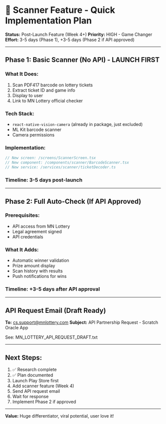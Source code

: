 # 🎯 Scanner Feature - Quick Implementation Plan

**Status:** Post-Launch Feature (Week 4+)
**Priority:** HIGH - Game Changer
**Effort:** 3-5 days (Phase 1), +3-5 days (Phase 2 if API approved)

---

## Phase 1: Basic Scanner (No API) - LAUNCH FIRST

### What It Does:
1. Scan PDF417 barcode on lottery tickets
2. Extract ticket ID and game info
3. Display to user
4. Link to MN Lottery official checker

### Tech Stack:
- `react-native-vision-camera` (already in package, just excluded)
- ML Kit barcode scanner
- Camera permissions

### Implementation:
```typescript
// New screen: /screens/ScannerScreen.tsx
// New component: /components/scanner/BarcodeScanner.tsx
// New service: /services/scanner/ticketDecoder.ts
```

### Timeline: 3-5 days post-launch

---

## Phase 2: Full Auto-Check (If API Approved)

### Prerequisites:
- API access from MN Lottery
- Legal agreement signed
- API credentials

### What It Adds:
- Automatic winner validation
- Prize amount display
- Scan history with results
- Push notifications for wins

### Timeline: +3-5 days after API approval

---

## API Request Email (Draft Ready)

**To:** cs.support@mnlottery.com
**Subject:** API Partnership Request - Scratch Oracle App

See: MN_LOTTERY_API_REQUEST_DRAFT.txt

---

## Next Steps:
1. ✅ Research complete
2. ✅ Plan documented
3. Launch Play Store first
4. Add scanner feature (Week 4)
5. Send API request email
6. Wait for response
7. Implement Phase 2 if approved

---

**Value:** Huge differentiator, viral potential, user love it!
